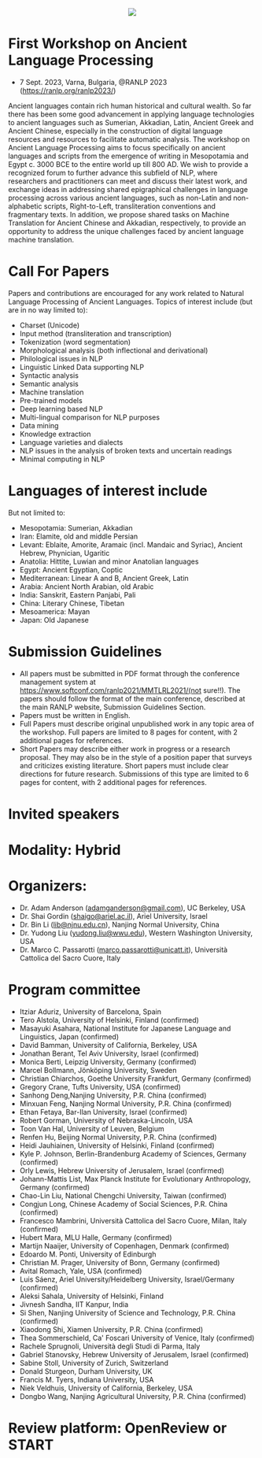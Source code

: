 <div align='center'>
<img src = 'https://www.dhbase.com/codehub/images/alp/alp1.png'>
</div>

# First Workshop on Ancient Language Processing
* 7 Sept. 2023, Varna, Bulgaria, @RANLP 2023 (https://ranlp.org/ranlp2023/)

Ancient languages contain rich human historical and cultural wealth. So far there has been some good advancement in applying language technologies to ancient languages such as Sumerian, Akkadian, Latin, Ancient Greek and Ancient Chinese, especially in the construction of digital language resources and resources to facilitate automatic analysis. The workshop on Ancient Language Processing aims to focus specifically on ancient languages and scripts from the emergence of writing in Mesopotamia and Egypt c. 3000 BCE to the entire world up till 800 AD. We wish to provide a recognized forum to further advance this subfield of NLP, where researchers and practitioners can meet and discuss their latest work, and exchange ideas in addressing shared epigraphical challenges in language processing across various ancient languages, such as non-Latin and non-alphabetic scripts, Right-to-Left, transliteration conventions and fragmentary texts. In addition, we propose shared tasks on Machine Translation for Ancient Chinese and Akkadian, respectively, to provide an opportunity to address the unique challenges faced by ancient language machine translation. 

# Call For Papers
Papers and contributions are encouraged for any work related to Natural Language Processing of Ancient Languages. Topics of interest include (but are in no way limited to):
* Charset (Unicode)
* Input method (transliteration and transcription)
* Tokenization (word segmentation)
* Morphological analysis (both inflectional and derivational)
* Philological issues in NLP
* Linguistic Linked Data supporting NLP
* Syntactic analysis
* Semantic analysis
* Machine translation
* Pre-trained models
* Deep learning based NLP
* Multi-lingual comparison for NLP purposes
* Data mining
* Knowledge extraction
* Language varieties and dialects
* NLP issues in the analysis of broken texts and uncertain readings
* Minimal computing in NLP

# Languages of interest include
But not limited to:
* Mesopotamia: Sumerian, Akkadian
* Iran: Elamite, old and middle Persian
* Levant: Eblaite, Amorite, Aramaic (incl. Mandaic and Syriac), Ancient Hebrew, Phynician, Ugaritic
* Anatolia: Hittite, Luwian and minor Anatolian languages
* Egypt: Ancient Egyptian, Coptic
* Mediterranean: Linear A and B, Ancient Greek, Latin
* Arabia: Ancient North Arabian, old Arabic
* India: Sanskrit, Eastern Panjabi, Pali
* China: Literary Chinese, Tibetan
* Mesoamerica: Mayan
* Japan: Old Japanese

# Submission Guidelines
* All papers must be submitted in PDF format through the conference management system at https://www.softconf.com/ranlp2021/MMTLRL2021/(not sure!!). The papers should follow the format of the main conference, described at the main RANLP website, Submission Guidelines Section. 
* Papers must be written in English.
* Full Papers must describe original unpublished work in any topic area of the workshop. Full papers are limited to 8 pages for content, with 2 additional pages for references.
* Short Papers may describe either work in progress or a research proposal. They may also be in the style of a position paper that surveys and criticizes existing literature. Short papers must include clear directions for future research. Submissions of this type are limited to 6 pages for content, with 2 additional pages for references.

# Invited speakers

# Modality: Hybrid

# Organizers:
* Dr. Adam Anderson (adamganderson@gmail.com), UC Berkeley, USA
* Dr. Shai Gordin (shaigo@ariel.ac.il), Ariel University, Israel
* Dr. Bin Li (lib@njnu.edu.cn), Nanjing Normal University, China
* Dr. Yudong Liu (yudong.liu@wwu.edu), Western Washington University, USA
* Dr. Marco C. Passarotti (marco.passarotti@unicatt.it), Università Cattolica del Sacro Cuore, Italy


# Program committee 
* Itziar Aduriz, University of Barcelona, Spain
* Tero Alstola, University of Helsinki, Finland (confirmed) 
* Masayuki Asahara, National Institute for Japanese Language and Linguistics, Japan (confirmed)
* David Bamman, University of California, Berkeley, USA
* Jonathan Berant, Tel Aviv University, Israel (confirmed)
* Monica Berti, Leipzig University, Germany (confirmed)
* Marcel Bollmann, Jönköping University, Sweden
* Christian Chiarchos, Goethe University Frankfurt, Germany (confirmed)
* Gregory Crane, Tufts University, USA (confirmed)
* Sanhong Deng,Nanjing University, P.R. China (confirmed)
* Minxuan Feng, Nanjing Normal University,  P.R. China (confirmed)
* Ethan Fetaya, Bar-Ilan University, Israel (confirmed)
* Robert Gorman, University of Nebraska-Lincoln, USA
* Toon Van Hal, University of Leuven, Belgium 
* Renfen Hu, Beijing Normal University,  P.R. China (confirmed)
* Heidi Jauhiainen, University of Helsinki, Finland (confirmed) 
* Kyle P. Johnson, Berlin-Brandenburg Academy of Sciences, Germany (confirmed)
* Orly Lewis, Hebrew University of Jerusalem, Israel (confirmed)
* Johann-Mattis List, Max Planck Institute for Evolutionary Anthropology, Germany (confirmed)
* Chao-Lin Liu, National Chengchi University, Taiwan (confirmed)
* Congjun Long, Chinese Academy of Social Sciences, P.R. China (confirmed)
* Francesco Mambrini, Università Cattolica del Sacro Cuore, Milan, Italy (confirmed)
* Hubert Mara, MLU Halle, Germany (confirmed)
* Martijn Naaijer, University of Copenhagen, Denmark (confirmed)
* Edoardo M. Ponti, University of Edinburgh
* Christian M. Prager, University of Bonn, Germany (confirmed)
* Avital Romach, Yale, USA (confirmed)
* Luis Sáenz, Ariel University/Heidelberg University, Israel/Germany (confirmed)
* Aleksi Sahala,  University of Helsinki, Finland 
* Jivnesh Sandha, IIT Kanpur, India
* Si Shen,  Nanjing University of Science and Technology, P.R. China (confirmed)
* Xiaodong Shi, Xiamen University, P.R. China (confirmed)
* Thea Sommerschield, Ca' Foscari University of Venice, Italy (confirmed)
* Rachele Sprugnoli, Università degli Studi di Parma, Italy 
* Gabriel Stanovsky, Hebrew University of Jerusalem, Israel (confirmed)
* Sabine Stoll, University of Zurich, Switzerland
* Donald Sturgeon, Durham University, UK
* Francis M. Tyers, Indiana University, USA
* Niek Veldhuis, University of California, Berkeley, USA
* Dongbo Wang, Nanjing Agricultural University, P.R. China (confirmed)

# Review platform:  OpenReview or START

